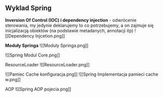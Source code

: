 ## Wyklad Spring
**Inversion Of Control (IOC) i  dependency injection** - odwrócenie sterowania, my jedynie deklarujemy to co potrzebujemy, a on zajmuje się inicjalizacją obiektów (na podstawie metadanych, annotacji itp)
![[Dependency Injcetion.png]]


**Moduły Springa**
![[Moduly Springa.png]]

![[Spring Modul Core.png]]

ResourceLoader
![[ResourceLoader.png]]


![[Pamiec Cache konfiguracja.png]]
![[Spring Implementacja pamieci cache w.png]]


AOP
![[Spring AOP pojecia.png]]